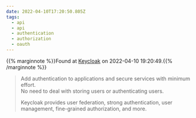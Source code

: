 ```yaml
---
date: 2022-04-10T17:20:50.805Z
tags:
  - api
  - api
  - authentication
  - authorization
  - oauth
---
```

{{% marginnote %}}Found at [Keycloak](https://www.keycloak.org/) on 2022-04-10 19:20:49.{{% /marginnote %}}

> Add authentication to applications and secure services with minimum effort.  
No need to deal with storing users or authenticating users.
> 
> Keycloak provides user federation, strong authentication, user management, fine-grained authorization, and more.

